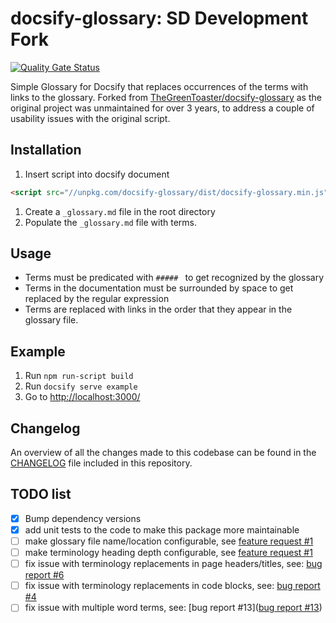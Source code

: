 # docsify-glossary: SD Development Fork

[![Quality Gate Status](https://sonarcloud.io/api/project_badges/measure?project=stijn-dejongh_docsify-glossary&metric=alert_status)](https://sonarcloud.io/summary/new_code?id=stijn-dejongh_docsify-glossary)

Simple Glossary for Docsify that replaces occurrences of the terms with links to the glossary.
Forked from [TheGreenToaster/docsify-glossary](https://github.com/TheGreenToaster/docsify-glossary) as the original
project was unmaintained for over 3 years, to address a couple of usability issues with the original script.

## Installation

1. Insert script into docsify document

```html
<script src="//unpkg.com/docsify-glossary/dist/docsify-glossary.min.js"></script>
```

1. Create a `_glossary.md` file in the root directory
2. Populate the `_glossary.md` file with terms.

## Usage

* Terms must be predicated with `##### ` to get recognized by the glossary
* Terms in the documentation must be surrounded by space to get replaced by the regular expression
* Terms are replaced with links in the order that they appear in the glossary file.

## Example

1. Run `npm run-script build`
2. Run `docsify serve example`
3. Go to [http://localhost:3000/]()

## Changelog

An overview of all the changes made to this codebase can be found in the [CHANGELOG](./CHANGELOG.md) file included in this repository.

## TODO list

* [x] Bump dependency versions
* [x] add unit tests to the code to make this package more maintainable
* [ ] make glossary file name/location configurable, see [feature request #1](https://github.com/TheGreenToaster/docsify-glossary/issues/1)
* [ ] make terminology heading depth configurable, see [feature request #1](https://github.com/TheGreenToaster/docsify-glossary/issues/1)
* [ ] fix issue with terminology replacements in page headers/titles, see: [bug report #6](https://github.com/TheGreenToaster/docsify-glossary/issues/6)
* [ ] fix issue with terminology replacements in code blocks, see: [bug report #4](https://github.com/TheGreenToaster/docsify-glossary/issues/4)
* [ ] fix issue with multiple word terms, see: [bug report #13]([bug report #13](https://github.com/TheGreenToaster/docsify-glossary/issues/13))
